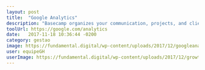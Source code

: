 ```yaml
---
layout: post
title:  "Google Analytics"
description: "Basecamp organizes your communication, projects, and client work together so you have a central source of truth."
toolUrl: https://google.com/analytics
date:   2017-11-18 10:36:44 -0200
category: gestao
image: https://fundamental.digital/wp-content/uploads/2017/12/googleanalytics.png
user: equipeGH
userImage: https://fundamental.digital/wp-content/uploads/2017/12/growth-4.png
---
```

